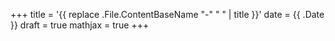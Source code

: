 +++
title = '{{ replace .File.ContentBaseName "-" " " | title }}'
date = {{ .Date }}
draft = true
mathjax = true
+++
